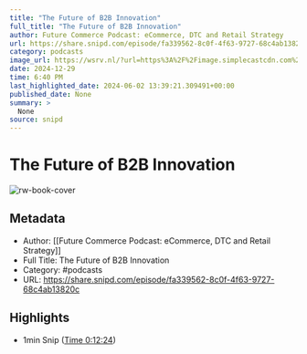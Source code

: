 ```yaml
---
title: "The Future of B2B Innovation"
full_title: "The Future of B2B Innovation"
author: Future Commerce Podcast: eCommerce, DTC and Retail Strategy
url: https://share.snipd.com/episode/fa339562-8c0f-4f63-9727-68c4ab13820c
category: podcasts
image_url: https://wsrv.nl/?url=https%3A%2F%2Fimage.simplecastcdn.com%2Fimages%2Fb9ead544-2cc7-4d27-b40b-3092b4401fd6%2F70a63d47-7d4f-41ff-a258-eb3147bbc19a%2F3000x3000%2Ffuture-commerce-primary-artwork-2021.jpg%3Faid%3Drss_feed&w=100&h=100
date: 2024-12-29
time: 6:40 PM
last_highlighted_date: 2024-06-02 13:39:21.309491+00:00
published_date: None
summary: >
  None
source: snipd
---
```

# The Future of B2B Innovation

![rw-book-cover](https://wsrv.nl/?url=https%3A%2F%2Fimage.simplecastcdn.com%2Fimages%2Fb9ead544-2cc7-4d27-b40b-3092b4401fd6%2F70a63d47-7d4f-41ff-a258-eb3147bbc19a%2F3000x3000%2Ffuture-commerce-primary-artwork-2021.jpg%3Faid%3Drss_feed&w=100&h=100)

## Metadata
- Author: [[Future Commerce Podcast: eCommerce, DTC and Retail Strategy]]
- Full Title: The Future of B2B Innovation
- Category: #podcasts
- URL: https://share.snipd.com/episode/fa339562-8c0f-4f63-9727-68c4ab13820c

## Highlights
- 1min Snip ([Time 0:12:24](https://share.snipd.com/snip/6ae18e4f-4460-4f1c-8458-d628c2374415))


